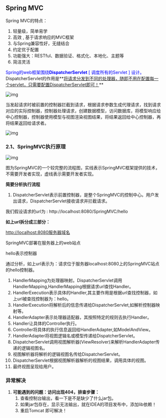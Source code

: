 ## Spring MVC

[Spring MVC]: https://www.kuangstudy.com/zl/ssm#1381881096144203777

Spring MVC的特点：

1. 轻量级，简单易学
2. 高效 , 基于请求响应的MVC框架
3. 与Spring兼容性好，无缝结合
4. 约定优于配置
5. 功能强大：RESTful、数据验证、格式化、本地化、主题等
6. 简洁灵活

<font color = "blue">Spring的web框架围绕**DispatcherServlet** [ 调度所有的Servlet ] 设计。</font>DispatcherServlet的作用是**<u>将请求分发到不同的处理器，随即不用在配置每一个servlet，只需要配置DispatcherServlet即可！</u>**

![img](https://kuangstudy.oss-cn-beijing.aliyuncs.com/bbs/2021/04/13/kuangstudyc49f3d6f-e0c6-4228-9bd7-6a40400c3bd4.png)

当发起请求时被前置的控制器拦截到请求，根据请求参数生成代理请求，找到请求对应的实际控制器，控制器处理请求，创建数据模型，访问数据库，将模型响应给中心控制器，控制器使用模型与视图渲染视图结果，将结果返回给中心控制器，再将结果返回给请求者。

![img](https://kuangstudy.oss-cn-beijing.aliyuncs.com/bbs/2021/04/13/kuangstudy00854e07-7eac-476c-a9dd-dcebb7ac0b89.png)

### 2.1、SpringMVC执行原理

![img](https://kuangstudy.oss-cn-beijing.aliyuncs.com/bbs/2021/04/13/kuangstudy0214fd0a-0df0-4910-a467-5b7d61712868.png)

图为SpringMVC的一个较完整的流程图，实线表示SpringMVC框架提供的技术，不需要开发者实现，虚线表示需要开发者实现。

**简要分析执行流程**

1. DispatcherServlet表示前置控制器，是整个SpringMVC的控制中心。用户发出请求，DispatcherServlet接收请求并拦截请求。

我们假设请求的url为 : http://localhost:8080/SpringMVC/hello

**如上url拆分成三部分：**

[http://localhost:8080服务器域名](http://localhost:8080服务器域名/)

SpringMVC部署在服务器上的web站点

hello表示控制器

通过分析，如上url表示为：请求位于服务器localhost:8080上的SpringMVC站点的hello控制器。

1. HandlerMapping为处理器映射。DispatcherServlet调用HandlerMapping,HandlerMapping根据请求url查找Handler。
2. HandlerExecution表示具体的Handler,其主要作用是根据url查找控制器，如上url被查找控制器为：hello。
3. HandlerExecution将解析后的信息传递给DispatcherServlet,如解析控制器映射等。
4. HandlerAdapter表示处理器适配器，其按照特定的规则去执行Handler。
5. Handler让具体的Controller执行。
6. Controller将具体的执行信息返回给HandlerAdapter,如ModelAndView。
7. HandlerAdapter将视图逻辑名或模型传递给DispatcherServlet。
8. DispatcherServlet调用视图解析器(ViewResolver)来解析HandlerAdapter传递的逻辑视图名。
9. 视图解析器将解析的逻辑视图名传给DispatcherServlet。
10. DispatcherServlet根据视图解析器解析的视图结果，调用具体的视图。
11. 最终视图呈现给用户。

### 异常解决

1. **可能遇到的问题：访问出现404，排查步骤：**
   1. 查看控制台输出，看一下是不是缺少了什么jar包。
   2. 如果jar包存在，显示无法输出，就在IDEA的项目发布中，添加lib依赖！
   3. 重启Tomcat 即可解决！